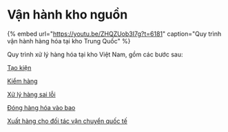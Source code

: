# Vận hành kho nguồn

{% embed url="https://youtu.be/ZHQZUob3I7g?t=6181" caption="Quy trình vận hành hàng hóa tại kho Trung Quốc" %}

Quy trình xử lý hàng hóa tại kho Việt Nam, gồm các bước sau:

[Tạo kiện](https://hd.gobiz.vn/m6/hang-thuong/van-hanh-kho-nguon/m6_taokien)

[Kiểm hàng](https://hd.gobiz.vn/m6/hang-thuong/van-hanh-kho-nguon/m6_kiemhang)

[Xử lý hàng sai lỗi](https://hd.gobiz.vn/m6/hang-thuong/van-hanh-kho-nguon/xu-ly-hang-sai-loi)

[Đóng hàng hóa vào bao](https://hd.gobiz.vn/m6/hang-thuong/van-hanh-kho-nguon/bao-hang)

[Xuất hàng cho đối tác vận chuyển quốc tế](https://hd.gobiz.vn/m6/hang-thuong/van-hanh-kho-nguon/xuat-kho)
